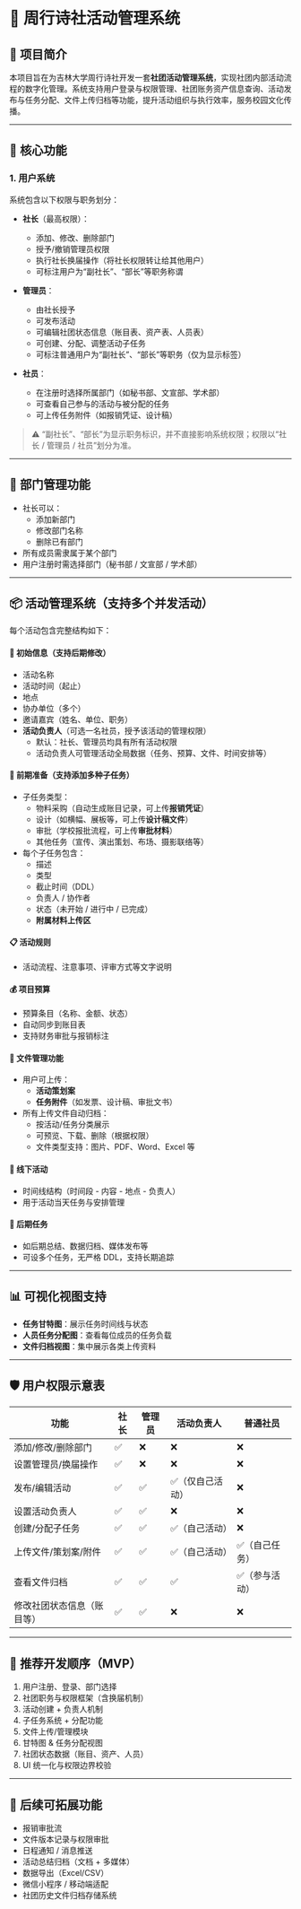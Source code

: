 # 📘 周行诗社活动管理系统

## 📌 项目简介

本项目旨在为吉林大学周行诗社开发一套**社团活动管理系统**，实现社团内部活动流程的数字化管理。系统支持用户登录与权限管理、社团账务资产信息查询、活动发布与任务分配、文件上传归档等功能，提升活动组织与执行效率，服务校园文化传播。

---

## 🎯 核心功能

### 1. 用户系统

系统包含以下权限与职务划分：

- **社长**（最高权限）：
  - 添加、修改、删除部门
  - 授予/撤销管理员权限
  - 执行社长换届操作（将社长权限转让给其他用户）
  - 可标注用户为“副社长”、“部长”等职务称谓

- **管理员**：
  - 由社长授予
  - 可发布活动
  - 可编辑社团状态信息（账目表、资产表、人员表）
  - 可创建、分配、调整活动子任务
  - 可标注普通用户为“副社长”、“部长”等职务（仅为显示标签）

- **社员**：
  - 在注册时选择所属部门（如秘书部、文宣部、学术部）
  - 可查看自己参与的活动与被分配的任务
  - 可上传任务附件（如报销凭证、设计稿）

> ⚠️ “副社长”、“部长”为显示职务标识，并不直接影响系统权限；权限以“社长 / 管理员 / 社员”划分为准。

---

## 🧩 部门管理功能

- 社长可以：
  - 添加新部门
  - 修改部门名称
  - 删除已有部门
- 所有成员需隶属于某个部门
- 用户注册时需选择部门（秘书部 / 文宣部 / 学术部）

---

## 📦 活动管理系统（支持多个并发活动）

每个活动包含完整结构如下：

#### 📝 初始信息（支持后期修改）
- 活动名称
- 活动时间（起止）
- 地点
- 协办单位（多个）
- 邀请嘉宾（姓名、单位、职务）
- **活动负责人**（可选一名社员，授予该活动的管理权限）
  - 默认：社长、管理员均具有所有活动权限
  - 活动负责人可管理活动全局数据（任务、预算、文件、时间安排等）

#### 🔧 前期准备（支持添加多种子任务）
- 子任务类型：
  - 物料采购（自动生成账目记录，可上传**报销凭证**）
  - 设计（如横幅、展板等，可上传**设计稿文件**）
  - 审批（学校报批流程，可上传**审批材料**）
  - 其他任务（宣传、演出策划、布场、摄影联络等）
- 每个子任务包含：
  - 描述
  - 类型
  - 截止时间（DDL）
  - 负责人 / 协作者
  - 状态（未开始 / 进行中 / 已完成）
  - **附属材料上传区**

#### 📋 活动规则
- 活动流程、注意事项、评审方式等文字说明

#### 💰 项目预算
- 预算条目（名称、金额、状态）
- 自动同步到账目表
- 支持财务审批与报销标注

#### 📁 文件管理功能
- 用户可上传：
  - **活动策划案**
  - **任务附件**（如发票、设计稿、审批文书）
- 所有上传文件自动归档：
  - 按活动/任务分类展示
  - 可预览、下载、删除（根据权限）
  - 文件类型支持：图片、PDF、Word、Excel 等

#### 📆 线下活动
- 时间线结构（时间段 - 内容 - 地点 - 负责人）
- 用于活动当天任务与安排管理

#### 📎 后期任务
- 如后期总结、数据归档、媒体发布等
- 可设多个任务，无严格 DDL，支持长期追踪

---

## 📊 可视化视图支持

- **任务甘特图**：展示任务时间线与状态
- **人员任务分配图**：查看每位成员的任务负载
- **文件归档视图**：集中展示各类上传资料

---
<!-- 
## 📡 API 接口设计建议（RESTful）

```
POST    /login
GET     /activities
POST    /activities             # 创建活动，含选择负责人
GET     /activities/:id
PUT     /activities/:id         # 编辑活动信息

POST    /activities/:id/tasks
PUT     /tasks/:task_id
GET     /users/:id/tasks

POST    /activities/:id/files   # 上传活动级文件（如策划案）
POST    /tasks/:task_id/files   # 上传任务级附件
GET     /files                  # 获取文件列表

PUT     /users/:id/role         # 提升为管理员
PUT     /president/transfer     # 社长换届操作

POST    /departments
PUT     /departments/:id
DELETE  /departments/:id
```

---

## 🗂️ 项目目录结构建议（前后端分离）

```
project-root/
├── backend/
│   ├── controllers/
│   ├── models/
│   ├── routes/
│   └── app.js
├── frontend/
│   ├── src/
│   ├── public/
│   └── App.jsx
└── README.md
```

--- -->

## 🛡️ 用户权限示意表

| 功能                      | 社长 | 管理员 | 活动负责人 | 普通社员 |
|---------------------------|------|--------|---------------|-------------|
| 添加/修改/删除部门       | ✅   | ❌     | ❌            | ❌          |
| 设置管理员/换届操作      | ✅   | ❌     | ❌            | ❌          |
| 发布/编辑活动             | ✅   | ✅     | ✅（仅自己活动） | ❌      |
| 设置活动负责人           | ✅   | ✅     | ❌            | ❌          |
| 创建/分配子任务           | ✅   | ✅     | ✅（自己活动）  | ❌          |
| 上传文件/策划案/附件      | ✅   | ✅     | ✅（自己活动）  | ✅（自己任务） |
| 查看文件归档              | ✅   | ✅     | ✅            | ✅（参与活动） |
| 修改社团状态信息（账目等）| ✅   | ✅     | ❌            | ❌          |

---

## 🧪 推荐开发顺序（MVP）

1. 用户注册、登录、部门选择
2. 社团职务与权限框架（含换届机制）
3. 活动创建 + 负责人机制
4. 子任务系统 + 分配功能
5. 文件上传/管理模块
6. 甘特图 & 任务分配视图
7. 社团状态数据（账目、资产、人员）
8. UI 统一化与权限边界校验

---

## 🧭 后续可拓展功能

- 报销审批流
- 文件版本记录与权限审批
- 日程通知 / 消息推送
- 活动总结归档（文档 + 多媒体）
- 数据导出（Excel/CSV）
- 微信小程序 / 移动端适配
- 社团历史文件归档存储系统
